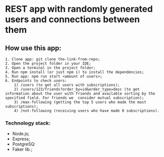 # REST app with randomly generated users and connections between them

## How use this app:
    1. Clone app: git clone the-link-from-repo;
    2. Open the project folder in your IDE;
    3. Open a terminal in the project folder;
    4. Run npm install (or just npm i) to install the dependencies;
    5. Run app: npm run start <amount of users>;
    6. Endpoints to check users: 
        1) /users (to get all users with subscriptions);
        2) /users/123/friends?order_by=id&order_type=desc (to get information about the user with friends and available sorting by the specified field. For friends we  consider mutual subscription);
        3) /max-following (getting the top 5 users who made the most subscriptions);
        4) /not-following (receiving users who have made 0 subscriptions).

### Technology stack:
 - Node.js;
 - Express;
 - PostgreSQ:
 - Faker lib.;
